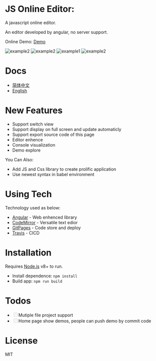 # JS Online Editor:


A javascript online editor.

An editor developed by angular, no server support.

Online Demo: [Demo](https://renhongl.github.io/code-online#/)


<img src="https://renhongl.github.io/code-online/assets/images/v5.png" alt="example2"/>

<img src="https://renhongl.github.io/code-online/assets/images/v4.png" alt="example2"/>

<img src="https://renhongl.github.io/code-online/assets/images/v1.png" alt="example1"/>

<img src="https://renhongl.github.io/code-online/assets/images/v2.png" alt="example2"/>

# Docs

- [简体中文](https://github.com/renhongl/code-online)
- [English](https://github.com/renhongl/code-online/blob/master/docs/english.md)

# New Features



- Support switch view
- Support display on full screen and update automaticly
- Support export source code of this page
- Editor enhence
- Console visualization
- Demo explore

You Can Also:

- Add JS and Css library to create prolific application
- Use newest syntax in babel environment

# Using Tech

Technology used as below:

- [Angular]() - Web enhenced library
- [CodeMirror]() - Versatile text edior
- [GitPages]() - Code store and deploy
- [Travis]() - CICD

# Installation

Requires [Node.js]() v8+ to run.

- Install dependence: `npm install`
- Build app: `npm run build`

# Todos

- <input type="checkbox" disabled/>Mutiple file project support
- <input type="checkbox" disabled/>Home page show demos, people can push demo by commit code

# License

MIT
